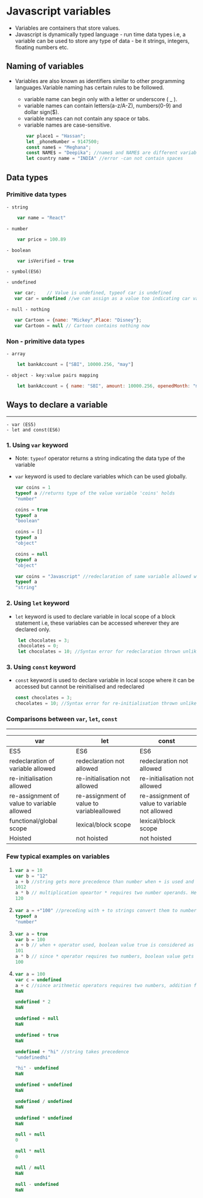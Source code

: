 # Javascript variables

- Variables are containers that store values.
- Javascript is dynamically typed language - run time data types i.e, a variable can be used to store any type of data - be it strings, integers, floating numbers etc.

## Naming of variables

- Variables are also known as identifiers similar to other programming languages.Variable naming has certain rules to be followed.

  - variable name can begin only with a letter or underscore ( \_ ).
  - variable names can contain letters(a-z/A-Z), numbers(0-9) and dollar sign($).
  - variable names can not contain any space or tabs.
  - variable names are case-sensitive.

  ```Javascript
      var place1 = "Hassan";
      let _phoneNumber = 9147500;
      const name$ = "Meghana";
      const NAME$ = "Deepika"; //name$ and NAME$ are different variables - case sensitive
      let country name = "INDIA" //error -can not contain spaces
  ```

## Data types

### Primitive data types

    - string

```JavaScript
    var name = "React"
```

    - number

```JavaScript
    var price = 100.89
```

    - boolean

```JavaScript
    var isVerified = true
```

    - symbol(ES6)

    - undefined

```JavaScript
   var car;    // Value is undefined, typeof car is undefined
   var car = undefined //we can assign as a value too indicating car value is empty
```

    - null - nothing

```JavaScript
   var Cartoon = {name: "Mickey",Place: "Disney"};
   var Cartoon = null // Cartoon contains nothing now
```

### Non - primitive data types

    - array

```Javascript
    let bankAccount = ["SBI", 10000.256, "may"]
```

    - object - key:value pairs mapping

```Javascript
    let bankAccount = { name: "SBI", amount: 10000.256, openedMonth: "may"}
```

## Ways to declare a variable

---

    - var (ES5)
    - let and const(ES6)

### 1. Using `var` keyword

- Note: `typeof` operator returns a string indicating the data type of the variable

- `var` keyword is used to declare variables which can be used globally.

  ```Javascript
  var coins = 1
  typeof a //returns type of the value variable 'coins' holds
  "number"

  coins = true
  typeof a
  "boolean"

  coins = []
  typeof a
  "object"

  coins = null
  typeof a
  "object"

  var coins = "Javascript" //redeclaration of same variable allowed when var keyword is used
  typeof a
  "string"

  ```

### 2. Using `let` keyword

- `let` keyword is used to declare variable in local scope of a block statement i.e, these variables can be accessed wherever they are declared only.

  ```Javascript
   let chocolates = 3;
   chocolates = 0;
   let chocolates = 10; //Syntax error for redeclaration thrown unlike var keyword usage

  ```

### 3. Using `const` keyword

- `const` keyword is used to declare variable in local scope where it can be accessed but cannot be reinitialised and redeclared

  ```Javascript
  const chocolates = 3;
  chocolates = 10; //Syntax error for re-initialisation thrown unlike var and let keyword usage

  ```

### Comparisons between `var`, `let`, `const`

---

| var                                        | let                                       | const                                          |
| ------------------------------------------ | ----------------------------------------- | ---------------------------------------------- |
| ES5                                        | ES6                                       | ES6                                            |
| redeclaration of variable allowed          | redeclaration not allowed                 | redeclaration not allowed                      |
| re-initialisation allowed                  | re-initialisation not allowed             | re-initialisation not allowed                  |
| re-assignment of value to variable allowed | re-assignment of value to variableallowed | re-assignment of value to variable not allowed |
| functional/global scope                    | lexical/block scope                       | lexical/block scope                            |
| Hoisted                                    | not hoisted                               | not hoisted                                    |

### Few typical examples on variables

1.  ```Javascript
    var a = 10
    var b = "12"
    a + b //string gets more precedence than number when + is used and concatenation occurs
    1012
    a * b // multiplication opeartor * requires two number operands. Hence here b is converted to number
    120
    ```

2.  ```Javascript
    var a = +"100" //preceding with + to strings convert them to number
    typeof a
    "number"
    ```

3.  ```Javascript
    var a = true
    var b = 100
    a + b // when + operator used, boolean value true is considered as value 1
    101
    a * b // since * operator requires two numbers, boolean value gets converted to value 1
    100
    ```

4.  ```Javascript
    var a = 100
    var c = undefined
    a + c //since arithmetic operators requires two numbers, addition fails as c is not a number
    NaN

    undefined * 2
    NaN

    undefined + null
    NaN

    undefined + true
    NaN

    undefined + "hi" //string takes precedence
    "undefinedhi"

    "hi" - undefined
    NaN

    undefined + undefined
    NaN

    undefined / undefined
    NaN

    undefined * undefined
    NaN

    null + null
    0

    null * null
    0

    null / null
    NaN

    null - undefined
    NaN
    ```
